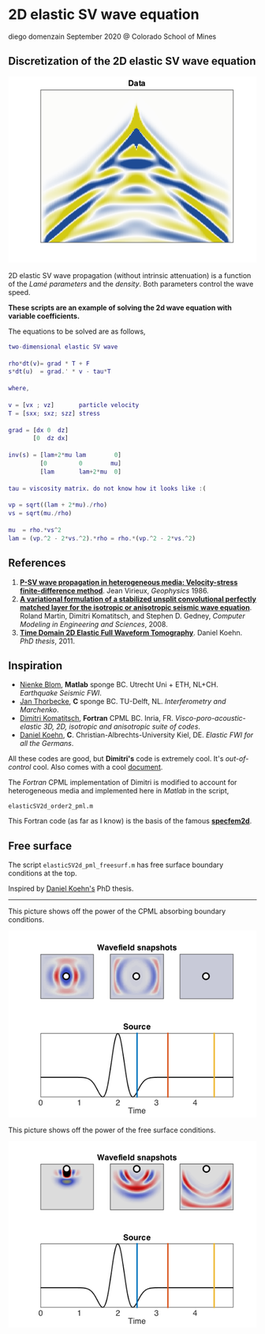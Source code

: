 # 2D elastic SV wave equation
diego domenzain
September 2020 @ Colorado School of Mines

## Discretization of the 2D elastic SV wave equation

[![](../pics/elastic_2d_data_2layers.png)](./)

2D elastic SV wave propagation (without intrinsic attenuation) is a function of the _Lamé parameters_ and the _density_. Both parameters control the wave speed.

__These scripts are an example of solving the 2d wave equation with variable coefficients.__

The equations to be solved are as follows,

```matlab
two-dimensional elastic SV wave

rho*dt(v)= grad * T + F
s*dt(u)  = grad.' * v - tau*T

where,

v = [vx ; vz]       particle velocity
T = [sxx; sxz; szz] stress

grad = [dx 0  dz]
       [0  dz dx]

inv(s) = [lam+2*mu lam        0]
         [0         0        mu]
         [lam       lam+2*mu  0]

tau = viscosity matrix. do not know how it looks like :( 

vp = sqrt((lam + 2*mu)./rho)
vs = sqrt(mu./rho)

mu  = rho.*vs^2
lam = (vp.^2 - 2*vs.^2).*rho = rho.*(vp.^2 - 2*vs.^2)
```

## References

1. [__P-SV wave propagation in heterogeneous media: Velocity-stress finite-difference method__](https://library.seg.org/doi/abs/10.1190/1.1442147). Jean Virieux, *Geophysics* 1986.
1. [__A variational formulation of a stabilized unsplit convolutional perfectly matched layer for the isotropic or anisotropic seismic wave equation__](https://citeseerx.ist.psu.edu/viewdoc/download?doi=10.1.1.725.5041&rep=rep1&type=pdf). Roland Martin, Dimitri Komatitsch, and Stephen D. Gedney, *Computer Modeling in Engineering and Sciences*, 2008.
1. [__Time Domain 2D Elastic Full Waveform Tomography__](https://macau.uni-kiel.de/receive/diss_mods_00006786). Daniel Koehn. *PhD thesis*, 2011.

## Inspiration

* [Nienke Blom](https://github.com/Phlos/fd2d-adjoint), __Matlab__ sponge BC. Utrecht Uni + ETH, NL+CH. *Earthquake Seismic FWI*.
* [Jan Thorbecke](https://github.com/JanThorbecke/OpenSource/tree/master/fdelmodc), __C__ sponge BC. TU-Delft, NL. *Interferometry and Marchenko*.
* [Dimitri Komatitsch](https://github.com/geodynamics/seismic_cpml/blob/master/seismic_CPML_2D_isotropic_second_order.f90), __Fortran__ CPML BC. Inria, FR. *Visco-poro-acoustic-elastic 3D, 2D, isotropic and anisotropic suite of codes*.
* [Daniel Koehn](https://github.com/daniel-koehn/DENISE-Black-Edition), __C__. Christian-Albrechts-University Kiel, DE. *Elastic FWI for all the Germans*.

All these codes are good, but __Dimitri's__ code is extremely cool. It's *out-of-control* cool. Also comes with a cool [document](http://hal.inria.fr/docs/00/07/32/19/PDF/RR-3471.pdf).

The _Fortran_ CPML implementation of Dimitri is modified to account for heterogeneous media and implemented here in _Matlab_ in the script,

```
elasticSV2d_order2_pml.m
```

This Fortran code (as far as I know) is the basis of the famous [__specfem2d__](https://github.com/geodynamics/specfem2d).

## Free surface

The script ```elasticSV2d_pml_freesurf.m``` has free surface boundary conditions at the top.

Inspired by [Daniel Koehn's](https://macau.uni-kiel.de/receive/diss_mods_00006786) PhD thesis.

---

This picture shows off the power of the CPML absorbing boundary conditions.

[![](../pics/elastic_2d.png)](./)

This picture shows off the power of the free surface conditions.

[![](../pics/elastic_2d_free_surface.png)](./)
